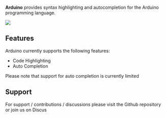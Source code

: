 **Arduino** provides syntax highlighting and autocompletion for the Arduino programming language.


![](https://nova.app/images/en/dark/editor.png)

## Features

Arduino currently supports the following features:

- Code Highlighting
- Auto Completion


Please note that support for auto completion is currently limited


## Support

For support / contributions / discussions please visit the Github repository or join us on Discus

